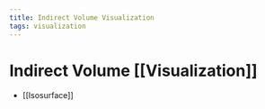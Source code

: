 ```yaml
---
title: Indirect Volume Visualization
tags: visualization
---
```


# Indirect Volume [[Visualization]]
- [[Isosurface]]
























































